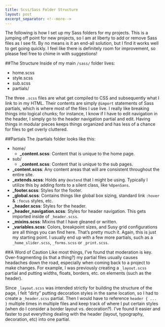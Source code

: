 ```yaml
---
title: Scss/Sass Folder Structure
layout: post
excerpt_separator: <!--more-->
---
```


The following is how I set up my Sass folders for my projects. This is a jumping off point for new projects, so I am at liberty to add or remove Sass files as I see fit. By no means is it an end-all solution, but I find it works well to get going quickly. I feel like there is definitely room for improvement, so please feel free to chime in with suggestions!

<!--more-->

##The Structure
Inside of my main `/sass/` folder lives:

* home.scss
* style.scss
* sub.scss
* partials/

The three `.scss` files are what get compiled to CSS and subsequently what I link to in my HTML. Their contents are simply `@import` statements of Sass partials, which is where most of the files I use live. I really like breaking things into logical chunks; for instance, I know if I have to edit navigation in the header, I simply go to the header navigation partial and edit. Having things in modular pieces keeps things organized and has less of a chance for files to get overly cluttered.

##Partials
The /partials folder looks like this:

* home/
  * **_content.scss**: Content that is unique to the home page.
* sub/
  * **_content.scss**: Content that is unique to the sub pages.
* **_content.scss**: Any content areas that will are consistent throughout the entire site.
* **_extends.scss**: Holds any `@extend` that I might be using. Typically I utilize this by adding fonts to a silent class, like `%OpenSans`.
* **_footer.scss**: Styles for the footer.
* **_global.scss**: Contains things like global box sizing, standard link `:hover` & `:focus` styles, etc.
* **_header.scss**: Styles for the header.
* **_header_navigation.scss**: Styles for header navigation. This gets imported inside of `_header.scss`.
* **_mixins.scss**: Mixins that I have gleaned or written.
* **_variables.scss**: Colors, breakpoint sizes, and Susy grid configurations are all things you can find here.
That’s pretty much it. Again, this is just my starting point. I usually end up with a few more partials, such as a `_home_slider.scss`, `_forms.scss` or `_print.scss`.

##A Word of Caution
Like most things, I’ve found that moderation is key. Over-fragmenting (is that a thing?) my partial files usually causes headaches down the road, especially when coming back to a project to make changes. For example, I was previously creating a `_layout.scss` partial and putting widths, floats, borders, etc. on elements (such as the header).

Since `_layout.scss` was intended strictly for building the structure of the page, I felt “dirty” putting decoration styles in the same location, so I had to create a `_header.scss` partial. Then I would have to reference `header { ... }` multiple times in multiple files and keep track of where I put certain styles (when do I consider a border layout vs. decoration?). I’ve found it easier and faster to put everything dealing with the header (layout, typography, decoration, etc) into one partial.
